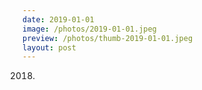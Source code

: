 ```yaml
---
date: 2019-01-01
image: /photos/2019-01-01.jpeg
preview: /photos/thumb-2019-01-01.jpeg
layout: post
---
```


2018.
